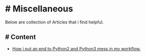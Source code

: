 # # Miscellaneous
Below are collection of Articles that i find helpful. 

## # Content
- [How i put an end to Python2 and Python3 mess in my workflow.](./python_venv_problem.md)
